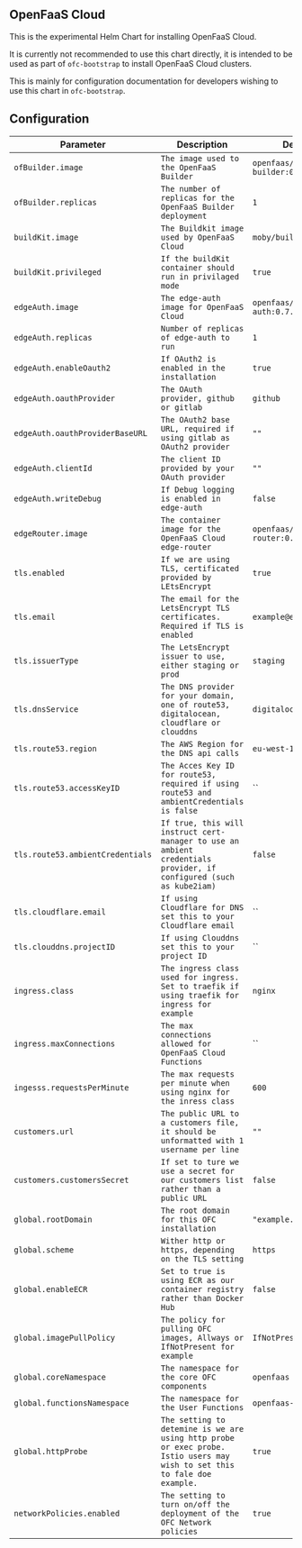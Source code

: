 ## OpenFaaS Cloud

This is the experimental Helm Chart for installing OpenFaaS Cloud.

It is currently not recommended to use this chart directly, it is intended to be used as part of `ofc-bootstrap`
to install OpenFaaS Cloud clusters.

This is mainly for configuration documentation for developers wishing to use this chart in `ofc-bootstrap`.

## Configuration

| Parameter | Description | Default|
| --------- | ------- | ---------- |
| `ofBuilder.image` | `The image used to the OpenFaaS Builder` | `openfaas/of-builder:0.7.2` |
| `ofBuilder.replicas` | `The number of replicas for the OpenFaaS Builder deployment` | `1` |
| `buildKit.image` | `The Buildkit image used by OpenFaaS Cloud` | `moby/buildkit:v0.6.2` |
| `buildKit.privileged` | `If the buildKit container should run in privilaged mode` | `true` |
| `edgeAuth.image` | `The edge-auth image for OpenFaaS Cloud` | `openfaas/edge-auth:0.7.0` |
| `edgeAuth.replicas` | `Number of replicas of edge-auth to run` | `1` |
| `edgeAuth.enableOauth2` | `If OAuth2 is enabled in the installation` | `true` |
| `edgeAuth.oauthProvider` | `The OAuth provider, github or gitlab` | `github` |
| `edgeAuth.oauthProviderBaseURL` | `The OAuth2 base URL, required if using gitlab as OAuth2 provider` | `""` |
| `edgeAuth.clientId` | `The client ID provided by your OAuth provider` | `""` |
| `edgeAuth.writeDebug` | `If Debug logging is enabled in edge-auth` | `false` |
| `edgeRouter.image` | `The container image for the OpenFaaS Cloud edge-router` | `openfaas/edge-router:0.7.4` |
| `tls.enabled` | `If we are using TLS, certificated provided by LEtsEncrypt` | `true` |
| `tls.email` | `The email for the LetsEncrypt TLS certificates. Required if TLS is enabled` | `example@example.com` |
| `tls.issuerType` | `The LetsEncrypt issuer to use, either staging or prod` | `staging` |
| `tls.dnsService` | `The DNS provider for your domain, one of route53, digitalocean, cloudflare or clouddns` | `digitalocean` |
| `tls.route53.region` | `The AWS Region for the DNS api calls` | `eu-west-1` |
| `tls.route53.accessKeyID` | `The Acces Key ID for route53, required if using route53 and ambientCredentials is false` | `` |
| `tls.route53.ambientCredentials` | `If true, this will instruct cert-manager to use an ambient credentials provider, if configured (such as kube2iam)` | `false` |
| `tls.cloudflare.email` | `If using Cloudflare for DNS set this to your Cloudflare email` | `` |
| `tls.clouddns.projectID` | `If using Clouddns set this to your project ID` | `` |
| `ingress.class` | `The ingress class used for ingress. Set to traefik if using traefik for ingress for example` | `nginx` |
| `ingress.maxConnections` | `The max connections allowed for OpenFaaS Cloud Functions` | `` |
| `ingesss.requestsPerMinute` | `The max requests per minute when using nginx for the inress class` | `600` |
| `customers.url` | `The public URL to a customers file, it should be unformatted with 1 username per line` | `""` |
| `customers.customersSecret` | `If set to ture we use a secret for our customers list rather than a public URL` | `false` |
| `global.rootDomain` | `The root domain for this OFC installation` | `"example.com"` |
| `global.scheme` | `Wither http or https, depending on the TLS setting` | `https` |
| `global.enableECR` | `Set to true is using ECR as our container registry rather than Docker Hub` | `false` |
| `global.imagePullPolicy` | `The policy for pulling OFC images, Allways or IfNotPresent for example` | `IfNotPresent` |
| `global.coreNamespace` | `The namespace for the core OFC components` | `openfaas` |
| `global.functionsNamespace` | `The namespace for the User Functions` | `openfaas-fn` |
| `global.httpProbe` | `The setting to detemine is we are using http probe or exec probe. Istio users may wish to set this to fale doe example.` | `true` |
| `networkPolicies.enabled` | `The setting to turn on/off the deployment of the OFC Network policies` | `true` |
